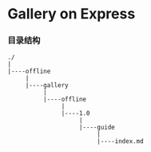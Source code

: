 # Gallery on Express

### 目录结构

	./
	|
	|----offline
	     |
	     |----gallery
	          |
	          |----offline
	               |
	               |----1.0
	                    |
	                    |----guide
	                         |
	                         |----index.md